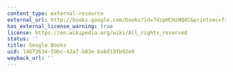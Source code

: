 ```yaml
---
content_type: external-resource
external_url: http://books.google.com/books?id=7dzpHCHzNQ4C&printsec=frontcover
has_external_license_warning: true
license: https://en.wikipedia.org/wiki/All_rights_reserved
status: ''
title: Google Books
uid: 14672634-59bc-42a7-b83e-babd19fb92e9
wayback_url: ''
---
```

